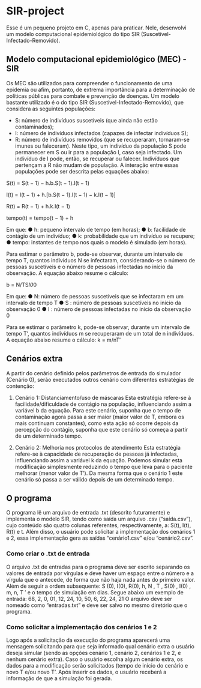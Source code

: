# SIR-project
Esse é um pequeno projeto em C, apenas para praticar. Nele, desenvolvi um modelo computacional epidemiológico do tipo SIR (Suscetível-Infectado-Removido).
## Modelo computacional epidemiológico (MEC) - SIR
Os MEC são utilizados para compreender o funcionamento de uma epidemia ou afim, portanto, de extrema importância para a determinação de políticas públicas para combate e prevenção de doenças. 
Um modelo bastante utilizado é o do tipo SIR (Suscetível-Infectado-Removido), que considera as seguintes populações:
* S: número de indivíduos suscetíveis (que ainda não estão contaminados);
* I: número de indivíduos infectados (capazes de infectar indivíduos S);
* R: número de indivíduos removidos (que se recuperaram, tornaram-se imunes ou
faleceram).
Neste tipo, um indivíduo da população S pode permanecer em S ou ir para a população I, caso seja infectado. Um indivíduo de I pode, então, se recuperar ou falecer. Indivíduos que pertençam a R não mudam de população. A interação entre essas populações pode ser descrita pelas equações abaixo:

S(t) = S(t − 1) − h.b.S(t − 1).I(t − 1)

I(t) = I(t − 1) + h.[b.S(t − 1).I(t − 1) − k.I(t − 1)]

R(t) = R(t − 1) + h.k.I(t − 1)

tempo(t) = tempo(t − 1) + h

Em que:
● h: pequeno intervalo de tempo (em horas);
● b: facilidade de contágio de um indivíduo;
● k: probabilidade que um indivíduo se recupere;
● tempo: instantes de tempo nos quais o modelo é simulado (em horas).

Para estimar o parâmetro b, pode-se observar, durante um intervalo de tempo T, quantos indivíduos N se infectaram, considerando-se o número de pessoas suscetíveis e o número de
pessoas infectadas no início da observação. A equação abaixo resume o cálculo:

b = N/TS*I0*0

Em que:
● N: número de pessoas suscetíveis que se infectaram em um intervalo de tempo T
● S : número de pessoas suscetíveis no início da observação 0
● I : número de pessoas infectadas no início da observação 0

Para se estimar o parâmetro k, pode-se observar, durante um intervalo de tempo T’, quantos indivíduos m se recuperaram de um total de n indivíduos. A equação abaixo resume o
cálculo:
k = m/nT′

## Cenários extra

A partir do cenário definido pelos parâmetros de entrada do simulador (Cenário 0), serão executados outros cenário com diferentes estratégias de contenção:
1. Cenário 1: Distanciamento/uso de máscaras
Esta estratégia refere-se à facilidade/dificuldade de contágio na população, influenciando assim a variável b da equação. Para este cenário, suponha que o tempo de contaminação agora passa a ser maior (maior valor de T, embora os mais continuam constantes), como esta ação só ocorre depois da percepção do contágio, suponha que este cenário só começa a partir de um determinado tempo.

2. Cenário 2: Melhoria nos protocolos de atendimento
Esta estratégia refere-se à capacidade de recuperação de pessoas já infectadas, influenciando assim a variável k da equação. Podemos simular esta modificação simplesmente reduzindo o tempo que leva para o paciente melhorar (menor valor de T’). Da mesma forma que o cenário 1 este cenário só passa a ser válido depois de um determinado tempo.

## O programa

O programa lê um arquivo de entrada .txt (descrito futuramente) e implementa o modelo SIR, tendo como saída um arquivo .csv (“saída.csv”), cujo conteúdo são quatro colunas referentes, respectivamente, a: S(t), I(t), R(t) e t. Além disso, o usuário pode solicitar a implementação dos cenários 1 e 2, essa implementação gera as saídas “cenário1.csv” e/ou “cenário2.csv”.

### Como criar o .txt de entrada
O arquivo .txt de entradas para o programa deve ser escrito separando os valores de entrada por vírgulas e deve haver um espaço entre o número e a vírgula que o antecede, de forma que não haja nada antes do primeiro valor. Além de seguir a ordem subsequente: S (0), I(0), R(0), h, N , T , S(0) , I(0) , m, n, T ′ e o tempo de simulação em dias. Segue abaixo um exemplo de entrada: 
                   68, 2, 0, 01, 12, 24, 10, 50, 6, 22, 24, 21
O arquivo deve ser nomeado como “entradas.txt” e deve ser salvo no mesmo diretório que o programa.

### Como solicitar a implementação dos cenários 1 e 2
Logo após a solicitação da execução do programa aparecerá uma mensagem solicitando para que seja informado qual cenário extra o usuário deseja simular (sendo as opções cenário 1, cenário 2, cenários 1 e 2, e nenhum cenário extra). Caso o usuário escolha algum cenário extra, os dados para a modificação serão solicitados (tempo de início do cenário e novo T e/ou novo T’. Após inserir os dados, o usuário receberá a informação de que a simulação foi gerada.

